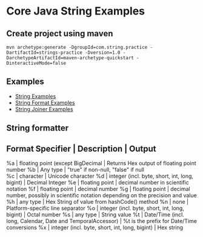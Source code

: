 # Core Java String Examples

## Create project using maven
```
mvn archetype:generate -DgroupId=com.string.practice -DartifactId=strings-practice -Dversion=1.0 -DarchetypeArtifactId=maven-archetype-quickstart -DinteractiveMode=false
```

## Examples
* [String Examples](src/test/java/com/string/practice/StringPractice.java)
* [String Format Examples](src/test/java/com/string/practice/StringFormatPractice.java)
* [String Joiner Examples](src/test/java/com/string/practice/StringJoinerPractice.java)

## String formatter
Format Specifier    | Description                                       | Output
--------------------------------------------------------------------------------------------------------------
%a                  | floating point (except BigDecimal                 | Returns Hex output of floating point number
%b                  | Any type                                          | "true" if non-null, "false" if null    
%c                  | character                                         | Unicode character
%d                  | integer (incl. byte, short, int, long, bigint)    | Decimal Integer
%e                  | floating point                                    | decimal number in scientific notation
%f	                | floating point                                    | decimal number
%g                  | floating point                                    | decimal number, possibly in scientific notation depending on the precision and value
%h                  | any type                                          | Hex String of value from hashCode() method
%n                  | none                                              | Platform-specific line separator
%o                  | integer (incl. byte, short, int, long, bigint)    | Octal number
%s                  | any type                                          | String value
%t                  | Date/Time (incl. long, Calendar, Date and TemporalAccessor) | %t is the prefix for Date/Time conversions
%x                  | integer (incl. byte, short, int, long, bigint)    | Hex string